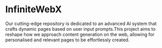 # InfiniteWebX
Our cutting-edge repository is dedicated to an advanced AI system that crafts dynamic pages based on user input prompts.This project aims to reshape how we approach content generation on the web, allowing for personalised and relevant pages to be effortlessly created.
